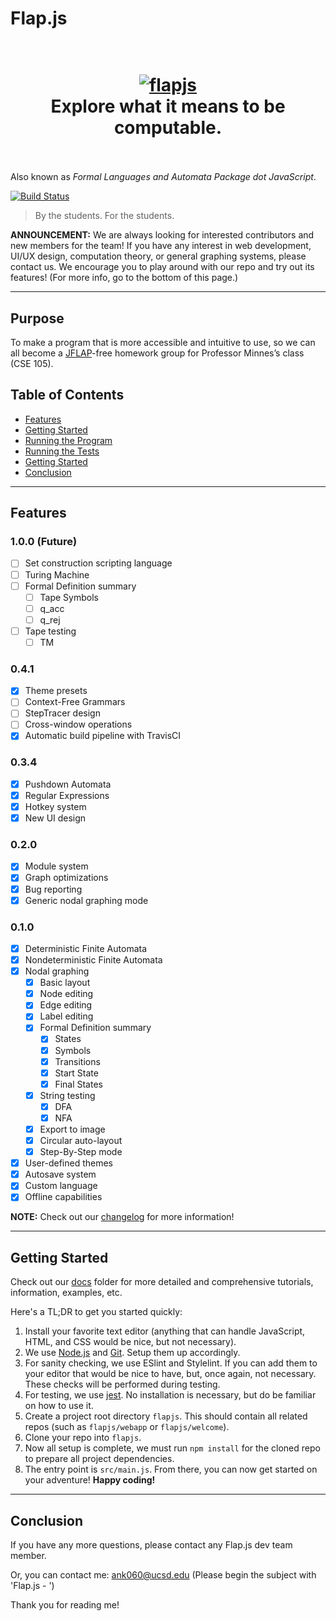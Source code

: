 # Flap.js

<h1 align="center">
  <br>
  <a href="https://flapjs.github.io/welcome">
    <img src="https://flapjs.github.io/webapp/docs/logo/logo-dark.png" alt="flapjs">
  </a>
  <br>
  Explore what it means to be computable.
  <br>
  <br>
</h1>

Also known as *Formal Languages and Automata Package dot JavaScript*.

[![Build Status](https://travis-ci.org/flapjs/webapp.svg?branch=master)](https://travis-ci.org/flapjs/webapp)

> By the students. For the students.

**ANNOUNCEMENT:** We are always looking for interested contributors and new members for the team! If you have any interest in web development, UI/UX design, computation theory, or general graphing systems, please contact us. We encourage you to play around with our repo and try out its features! (For more info, go to the bottom of this page.)

---

## Purpose
To make a program that is more accessible and intuitive to use, so we can all become a [JFLAP](http://www.jflap.org/)-free homework group for Professor Minnes’s class (CSE 105).

## Table of Contents
* [Features](#features)
* [Getting Started](#setting-up-the-workspace)
* [Running the Program](#running-the-program)
* [Running the Tests](#running-the-tests)
* [Getting Started](#getting-started)
* [Conclusion](#conclusion)

---

## Features

### 1.0.0 (Future)
- [ ] Set construction scripting language
- [ ] Turing Machine
- [ ] Formal Definition summary
  - [ ] Tape Symbols
  - [ ] q_acc
  - [ ] q_rej
- [ ] Tape testing
  - [ ] TM

### 0.4.1
- [x] Theme presets
- [ ] Context-Free Grammars
- [ ] StepTracer design
- [ ] Cross-window operations
- [x] Automatic build pipeline with TravisCI

### 0.3.4
- [x] Pushdown Automata
- [x] Regular Expressions
- [x] Hotkey system
- [x] New UI design

### 0.2.0
- [x] Module system
- [x] Graph optimizations
- [x] Bug reporting
- [x] Generic nodal graphing mode

### 0.1.0
- [x] Deterministic Finite Automata
- [x] Nondeterministic Finite Automata
- [x] Nodal graphing
  - [x] Basic layout
  - [x] Node editing
  - [x] Edge editing
  - [x] Label editing
  - [x] Formal Definition summary
    - [x] States
    - [x] Symbols
    - [x] Transitions
    - [x] Start State
    - [x] Final States
  - [x] String testing
    - [x] DFA
    - [x] NFA
  - [x] Export to image
  - [x] Circular auto-layout
  - [x] Step-By-Step mode
- [x] User-defined themes
- [x] Autosave system
- [x] Custom language
- [x] Offline capabilities

**NOTE:** Check out our [changelog](https://github.com/flapjs/webapp/blob/master/CHANGELOG.md) for more information!

---

## Getting Started
Check out our [docs](https://github.com/flapjs/webapp/tree/master/docs) folder for more detailed and comprehensive tutorials, information, examples, etc.

Here's a TL;DR to get you started quickly:
1. Install your favorite text editor (anything that can handle JavaScript, HTML, and CSS would be nice, but not necessary).
2. We use [Node.js](https://nodejs.org/en/) and [Git](https://git-scm.com/). Setup them up accordingly.
3. For sanity checking, we use ESlint and Stylelint. If you can add them to your editor that would be nice to have, but, once again, not necessary. These checks will be performed during testing.
4. For testing, we use [jest](https://jestjs.io/). No installation is necessary, but do be familiar on how to use it.
5. Create a project root directory `flapjs`. This should contain all related repos (such as `flapjs/webapp` or `flapjs/welcome`).
6. Clone your repo into `flapjs`.
7. Now all setup is complete, we must run `npm install` for the cloned repo to prepare all project dependencies.
8. The entry point is `src/main.js`. From there, you can now get started on your adventure! **Happy coding!**

---

## Conclusion

If you have any more questions, please contact any Flap.js dev team member.

Or, you can contact me:
ank060@ucsd.edu
(Please begin the subject with 'Flap.js - ')

Thank you for reading me!
